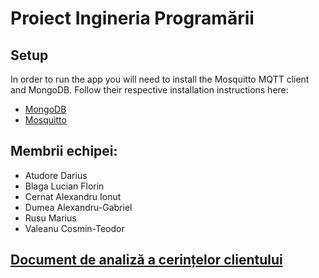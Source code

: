 # Proiect Ingineria Programării

## Setup
In order to run the app you will need to install the Mosquitto MQTT client and MongoDB. Follow their respective installation instructions here:
* [MongoDB](https://docs.mongodb.com/manual/tutorial/install-mongodb-on-windows/#install-mongodb-community-edition)
* [Mosquitto](https://mosquitto.org/download/)

## Membrii echipei:

* Atudore Darius
* Blaga Lucian Florin
* Cernat Alexandru Ionut
* Dumea Alexandru-Gabriel
* Rusu Marius
* Valeanu Cosmin-Teodor

## [Document de analiză a cerințelor clientului](https://docs.google.com/document/d/17vqZvbIErwCdrYLQ1DxoEn_ivvmgSLdzkw3ZzswMQS8/edit?usp=sharing)
